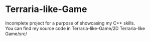 # Terraria-like-Game

Incomplete project for a purpose of showcasing my C++ skills.  
You can find my source code in Terraria-like-Game/2D Terraria-like Game/src/
